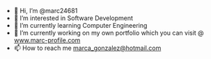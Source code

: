 - 👋 Hi, I’m @marc24681
- 👀 I’m interested in Software Development
- 🌱 I’m currently learning Computer Engineering
- 💞️ I’m currently working on my own portfolio which you can visit @ www.marc-profile.com
- 📫 How to reach me marca_gonzalez@hotmail.com

<!---
marc24681/marc24681 is a ✨ special ✨ repository because its `README.md` (this file) appears on your GitHub profile.
You can click the Preview link to take a look at your changes.
--->
